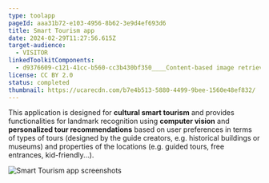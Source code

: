 ```yaml
---
type: toolapp
pageId: aaa31b72-e103-4956-8b62-3e9d4ef693d6
title: Smart Tourism app
date: 2024-02-29T11:27:56.615Z
target-audience:
  - VISITOR
linkedToolkitComponents:
  - d9376609-c121-41cc-b560-cc3b430bf350____Content-based image retrieval (CBIR)
license: CC BY 2.0
status: completed
thumbnail: https://ucarecdn.com/b7e4b513-5880-4499-9bee-1560e48ef832/
---
```

This application is designed for **cultural smart tourism** and provides functionalities for landmark recognition using **computer vision** and **personalized tour recommendations** based on user preferences in terms of types of tours (designed by the guide creators, e.g. historical buildings or museums) and properties of the locations (e.g. guided tours, free entrances, kid-friendly...).

![Smart Tourism app screenshots](https://ucarecdn.com/40275c1b-6d6a-44e7-8609-f3dc324b71b0/ "Smart Tourism app screenshots")